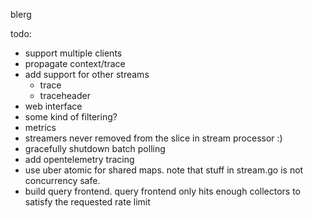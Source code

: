 blerg

todo:
- support multiple clients
- propagate context/trace
- add support for other streams
  - trace
  - traceheader
- web interface
- some kind of filtering?
- metrics
- streamers never removed from the slice in stream processor :)
- gracefully shutdown batch polling
- add opentelemetry tracing
- use uber atomic for shared maps.  note that stuff in stream.go is not concurrency safe.
- build query frontend.  query frontend only hits enough collectors to satisfy the requested rate limit